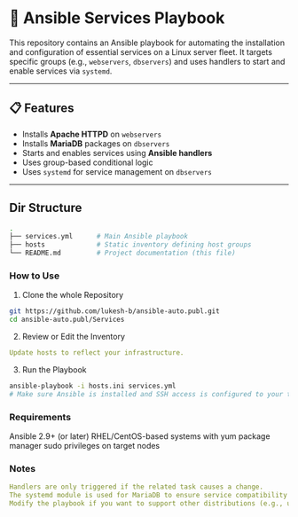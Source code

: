 # 🔧 Ansible Services Playbook

This repository contains an Ansible playbook for automating the installation and configuration of essential services on a Linux server fleet. It targets specific groups (e.g., `webservers`, `dbservers`) and uses handlers to start and enable services via `systemd`.

---

## 📋 Features

- Installs **Apache HTTPD** on `webservers`
- Installs **MariaDB** packages on `dbservers`
- Starts and enables services using **Ansible handlers**
- Uses group-based conditional logic
- Uses `systemd` for service management on `dbservers`

---

## Dir Structure
```bash
.
├── services.yml      # Main Ansible playbook
├── hosts             # Static inventory defining host groups
└── README.md         # Project documentation (this file)
```

### How to Use
1. Clone the whole Repository
```bash
git https://github.com/lukesh-b/ansible-auto.publ.git
cd ansible-auto.publ/Services
```
2. Review or Edit the Inventory
```yaml
Update hosts to reflect your infrastructure.
```

3. Run the Playbook
```bash
ansible-playbook -i hosts.ini services.yml
# Make sure Ansible is installed and SSH access is configured to your target hosts.
```

### Requirements
Ansible 2.9+ (or later)
RHEL/CentOS-based systems with yum package manager
sudo privileges on target nodes

### Notes
```yaml
Handlers are only triggered if the related task causes a change.
The systemd module is used for MariaDB to ensure service compatibility on systemd-based systems.
Modify the playbook if you want to support other distributions (e.g., use apt for Debian/Ubuntu).
```
